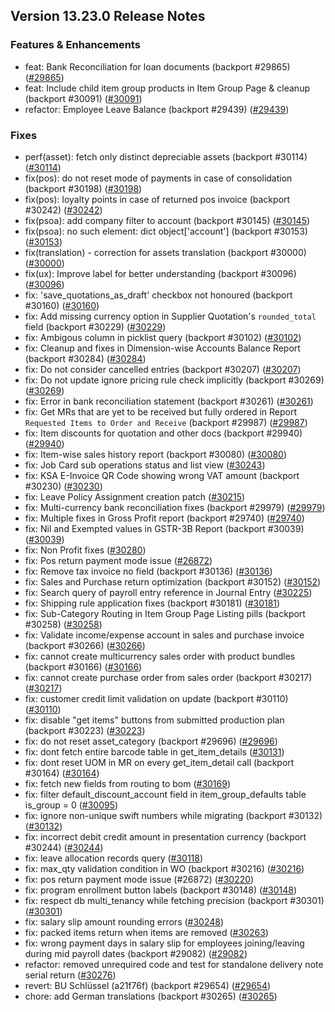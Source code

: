 ## Version 13.23.0 Release Notes

### Features & Enhancements

- feat: Bank Reconciliation for loan documents (backport #29865) ([#29865](https://github.com/finergyrs/capkpi/pull/29865))
- feat: Include child item group products in Item Group Page & cleanup (backport #30091) ([#30091](https://github.com/finergyrs/capkpi/pull/30091))
- refactor: Employee Leave Balance (backport #29439) ([#29439](https://github.com/finergyrs/capkpi/pull/29439))

### Fixes

- perf(asset): fetch only distinct depreciable assets (backport #30114) ([#30114](https://github.com/finergyrs/capkpi/pull/30114))
- fix(pos): do not reset mode of payments in case of consolidation (backport #30198) ([#30198](https://github.com/finergyrs/capkpi/pull/30198))
- fix(pos): loyalty points in case of returned pos invoice (backport #30242) ([#30242](https://github.com/finergyrs/capkpi/pull/30242))
- fix(psoa): add company filter to account (backport #30145) ([#30145](https://github.com/finergyrs/capkpi/pull/30145))
- fix(psoa): no such element: dict object['account'] (backport #30153) ([#30153](https://github.com/finergyrs/capkpi/pull/30153))
- fix(translation) - correction for assets translation (backport #30000) ([#30000](https://github.com/finergyrs/capkpi/pull/30000))
- fix(ux): Improve label for better understanding (backport #30096) ([#30096](https://github.com/finergyrs/capkpi/pull/30096))
- fix: 'save_quotations_as_draft' checkbox not honoured (backport #30160) ([#30160](https://github.com/finergyrs/capkpi/pull/30160))
- fix: Add missing currency option in Supplier Quotation's `rounded_total` field (backport #30229) ([#30229](https://github.com/finergyrs/capkpi/pull/30229))
- fix: Ambigous column in picklist query (backport #30102) ([#30102](https://github.com/finergyrs/capkpi/pull/30102))
- fix: Cleanup and fixes in Dimension-wise Accounts Balance Report (backport #30284) ([#30284](https://github.com/finergyrs/capkpi/pull/30284))
- fix: Do not consider cancelled entries (backport #30207) ([#30207](https://github.com/finergyrs/capkpi/pull/30207))
- fix: Do not update ignore pricing rule check implicitly (backport #30269) ([#30269](https://github.com/finergyrs/capkpi/pull/30269))
- fix: Error in bank reconciliation statement (backport #30261) ([#30261](https://github.com/finergyrs/capkpi/pull/30261))
- fix: Get MRs that are yet to be received but fully ordered in Report `Requested Items to Order and Receive` (backport #29987) ([#29987](https://github.com/finergyrs/capkpi/pull/29987))
- fix: Item discounts for quotation and other docs (backport #29940) ([#29940](https://github.com/finergyrs/capkpi/pull/29940))
- fix: Item-wise sales history report (backport #30080) ([#30080](https://github.com/finergyrs/capkpi/pull/30080))
- fix: Job Card sub operations status and list view ([#30243](https://github.com/finergyrs/capkpi/pull/30243))
- fix: KSA E-Invoice QR Code showing wrong VAT amount (backport #30230) ([#30230](https://github.com/finergyrs/capkpi/pull/30230))
- fix: Leave Policy Assignment creation patch ([#30215](https://github.com/finergyrs/capkpi/pull/30215))
- fix: Multi-currency bank reconciliation fixes (backport #29979) ([#29979](https://github.com/finergyrs/capkpi/pull/29979))
- fix: Multiple fixes in Gross Profit report (backport #29740) ([#29740](https://github.com/finergyrs/capkpi/pull/29740))
- fix: Nil and Exempted values in GSTR-3B Report (backport #30039) ([#30039](https://github.com/finergyrs/capkpi/pull/30039))
- fix: Non Profit fixes ([#30280](https://github.com/finergyrs/capkpi/pull/30280))
- fix: Pos return payment mode issue ([#26872](https://github.com/finergyrs/capkpi/pull/26872))
- fix: Remove tax invoice no field (backport #30136) ([#30136](https://github.com/finergyrs/capkpi/pull/30136))
- fix: Sales and Purchase return optimization (backport #30152) ([#30152](https://github.com/finergyrs/capkpi/pull/30152))
- fix: Search query of payroll entry reference in Journal Entry ([#30225](https://github.com/finergyrs/capkpi/pull/30225))
- fix: Shipping rule application fixes (backport #30181) ([#30181](https://github.com/finergyrs/capkpi/pull/30181))
- fix: Sub-Category Routing in Item Group Page Listing pills (backport #30258) ([#30258](https://github.com/finergyrs/capkpi/pull/30258))
- fix: Validate income/expense account in sales and purchase invoice (backport #30266) ([#30266](https://github.com/finergyrs/capkpi/pull/30266))
- fix: cannot create multicurrency sales order with product bundles (backport #30166) ([#30166](https://github.com/finergyrs/capkpi/pull/30166))
- fix: cannot create purchase order from sales order (backport #30217) ([#30217](https://github.com/finergyrs/capkpi/pull/30217))
- fix: customer credit limit validation on update (backport #30110) ([#30110](https://github.com/finergyrs/capkpi/pull/30110))
- fix: disable "get items" buttons from submitted production plan (backport #30223) ([#30223](https://github.com/finergyrs/capkpi/pull/30223))
- fix: do not reset asset_category (backport #29696) ([#29696](https://github.com/finergyrs/capkpi/pull/29696))
- fix: dont fetch entire barcode table in get_item_details ([#30131](https://github.com/finergyrs/capkpi/pull/30131))
- fix: dont reset UOM in MR on every get_item_detail call (backport #30164) ([#30164](https://github.com/finergyrs/capkpi/pull/30164))
- fix: fetch new fields from routing to bom ([#30169](https://github.com/finergyrs/capkpi/pull/30169))
- fix: filter default_discount_account field in item_group_defaults table is_group = 0 ([#30095](https://github.com/finergyrs/capkpi/pull/30095))
- fix: ignore non-unique swift numbers while migrating (backport #30132) ([#30132](https://github.com/finergyrs/capkpi/pull/30132))
- fix: incorrect debit credit amount in presentation currency (backport #30244) ([#30244](https://github.com/finergyrs/capkpi/pull/30244))
- fix: leave allocation records query ([#30118](https://github.com/finergyrs/capkpi/pull/30118))
- fix: max_qty validation condition in WO (backport #30216) ([#30216](https://github.com/finergyrs/capkpi/pull/30216))
- fix: pos return payment mode issue (#26872) ([#30220](https://github.com/finergyrs/capkpi/pull/30220))
- fix: program enrollment button labels (backport #30148) ([#30148](https://github.com/finergyrs/capkpi/pull/30148))
- fix: respect db multi_tenancy while fetching precision (backport #30301) ([#30301](https://github.com/finergyrs/capkpi/pull/30301))
- fix: salary slip amount rounding errors ([#30248](https://github.com/finergyrs/capkpi/pull/30248))
- fix: packed items return when items are removed ([#30263](https://github.com/finergyrs/capkpi/pull/30263))
- fix: wrong payment days in salary slip for employees joining/leaving during mid payroll dates (backport #29082) ([#29082](https://github.com/finergyrs/capkpi/pull/29082))
- refactor: removed unrequired code and test for standalone delivery note serial return ([#30276](https://github.com/finergyrs/capkpi/pull/30276))
- revert: BU Schlüssel (a21f76f) (backport #29654) ([#29654](https://github.com/finergyrs/capkpi/pull/29654))
- chore: add German translations (backport #30265) ([#30265](https://github.com/finergyrs/capkpi/pull/30265))
